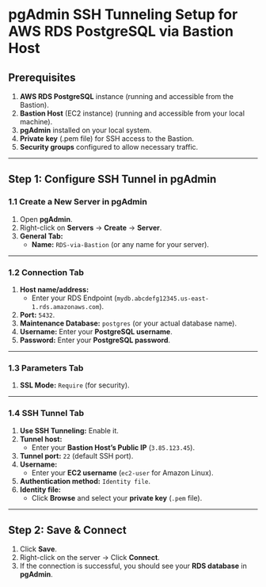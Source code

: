 # pgAdmin SSH Tunneling Setup for AWS RDS PostgreSQL via Bastion Host

## Prerequisites
1. **AWS RDS PostgreSQL** instance (running and accessible from the Bastion).
2. **Bastion Host** (EC2 instance) (running and accessible from your local machine).
3. **pgAdmin** installed on your local system.
4. **Private key** (.pem file) for SSH access to the Bastion.
5. **Security groups** configured to allow necessary traffic.

---

## Step 1: Configure SSH Tunnel in pgAdmin

### 1.1 Create a New Server in pgAdmin
1. Open **pgAdmin**.
2. Right-click on **Servers** → **Create** → **Server**.
3. **General Tab:**
   - **Name:** `RDS-via-Bastion` (or any name for your server).

---

### 1.2 Connection Tab
1. **Host name/address:**
   - Enter your RDS Endpoint (`mydb.abcdefg12345.us-east-1.rds.amazonaws.com`).
2. **Port:** `5432`.
3. **Maintenance Database:** `postgres` (or your actual database name).
4. **Username:** Enter your **PostgreSQL username**.
5. **Password:** Enter your **PostgreSQL password**.

---

### 1.3 Parameters Tab
1. **SSL Mode:** `Require` (for security).

---

### 1.4 SSH Tunnel Tab
1. **Use SSH Tunneling:**  Enable it.
2. **Tunnel host:**
   - Enter your **Bastion Host’s Public IP** (`3.85.123.45`).
3. **Tunnel port:** `22` (default SSH port).
4. **Username:**
   - Enter your **EC2 username** (`ec2-user` for Amazon Linux).
5. **Authentication method:** `Identity file`.
6. **Identity file:**
   - Click **Browse** and select your **private key** (`.pem` file).

---

## Step 2: Save & Connect
1. Click **Save**.
2. Right-click on the server → Click **Connect**.
3. If the connection is successful, you should see your **RDS database** in **pgAdmin**.

